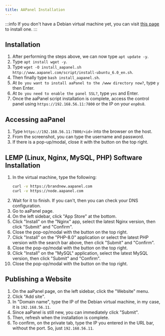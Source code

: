 ```yaml
---
title: AAPanel Installation
---
```


:::info
If you don't have a Debian virtual machine yet, you can visit [this page](../debian/installation) to install one.
:::

## Installation

1. After performing the steps above, we can now type `apt update -y`.
2. Type `apt install wget -y`.
3. Type `wget -O install_aapanel.sh http://www.aapanel.com/script/install-ubuntu_6.0_en.sh`.
4. Then finally type `bash install_aapanel.sh`.
5. At `Do you want to install aaPanel to the /www directory now?`, type `y` then Enter.
6. At `Do you need to enable the panel SSL?`, type `yes` and Enter.
7. Once the aaPanel script installation is complete, access the control panel using `https://192.168.56.11:7800` or the IP on your `enp0s8`.

## Accessing aaPanel

1. Type `https://192.168.56.11:7800/<id>` into the browser on the host.
2. From the screenshot, you can type the username and password.
3. If there is a pop-up/modal, close it with the button on the top right.

## LEMP (Linux, Nginx, MySQL, PHP) Software Installation

1. In the virtual machine, type the following:
   ```bash
   curl -v https://brandnew.aapanel.com
   curl -v https://node.aapanel.com
   ```
2. Wait for it to finish. If you can't, then you can check your DNS configuration.
3. Go to aaPanel page.
4. On the left sidebar, click "App Store" at the bottom.
5. Click "Install" on the "Nginx" app, select the latest Nginx version, then click "Submit" and "Confirm".
6. Close the pop-op/modal with the button on the top right.
7. Click "Install" on the "PHP-8.0" application or select the latest PHP version with the search bar above, then click "Submit" and "Confirm".
8. Close the pop-op/modal with the button on the top right.
9. Click "Install" on the "MySQL" application, select the latest MySQL version, then click "Submit" and "Confirm".
10. Close the pop-op/modal with the button on the top right.

## Publishing a Website

1. On the aaPanel page, on the left sidebar, click the "Website" menu.
2. Click "Add site".
3. In "Domain name", type the IP of the Debian virtual machine, in my case, it is `192.168.56.11`.
4. Since aaPanel is still new, you can immediately click "Submit".
5. Then, refresh when the installation is complete.
6. To confirm, on the private tab, type the IP you entered in the URL bar, without the port. So, just `192.168.56.11`.
